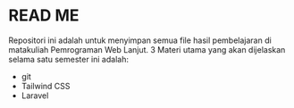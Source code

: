 # READ ME

Repositori ini adalah untuk menyimpan semua file hasil pembelajaran di matakuliah Pemrograman Web Lanjut. 3 Materi utama yang akan dijelaskan selama satu semester ini adalah:
* git
* Tailwind CSS
* Laravel
  


